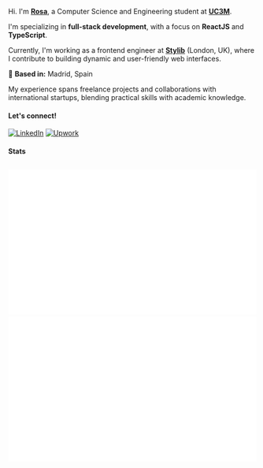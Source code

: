 Hi. I'm <a href='https://rosareyes.vercel.app/' target='_blank'>**Rosa**</a>, a Computer Science and Engineering student at <a href='https://www.uc3m.es/inicio' target='_blank'>**UC3M**</a>.

I'm specializing in **full-stack development**, with a focus on **ReactJS** and **TypeScript**. 

Currently, I'm working as a frontend engineer at <a href='https://stylib.com/' target='_blank'>**Stylib**</a> (London, UK), where I contribute to building dynamic and user-friendly web interfaces.  

📍 **Based in:** Madrid, Spain  

My experience spans freelance projects and collaborations with international startups, blending practical skills with academic knowledge.

#### Let's connect!
[![LinkedIn](https://img.shields.io/badge/linkedin-%230077B5.svg?style=for-the-badge&logo=linkedin&logoColor=white)](https://www.linkedin.com/in/rosaareyesc/)
[![Upwork](https://img.shields.io/badge/UpWork-6FDA44?style=for-the-badge&logo=Upwork&logoColor=white)](https://www.upwork.com/freelancers/~01bcf3b51bb38b47a8)

#### Stats
![](https://github.com/rosareyes/personal-stats/blob/master/generated/overview.svg)
![](https://github.com/rosareyes/personal-stats/blob/master/generated/languages.svg)
---
